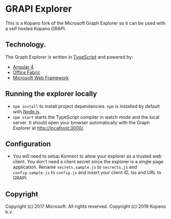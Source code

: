 # GRAPI Explorer

This is a Kopano fork of the Microsoft Graph Explorer so it can be used with a self hosted Kopano GRAPI.

## Technology.

The Graph Explorer is written in [TypeScript](https://www.typescriptlang.org/) and powered by:
* [Angular 4](https://angular.io/)
* [Office Fabric](https://dev.office.com/fabric)
* [Microsoft Web Framework](https://getmwf.com/)

## Running the explorer locally

* `npm install` to install project dependencies. `npm` is installed by default with [Node.js](https://nodejs.org/).
* `npm start` starts the TypeScript compiler in watch mode and the local server. It should open your browser automatically with the Graph Explorer at [http://localhost:3000/](http://localhost:3000).

## Configuration

* You will need to setup Konnect to allow your explorer as a trusted web client. You don't need a client secret since the explorer is a single page application. Rename `secrets.sample.js` to `secrects.js` and `config.sample.js` to `config.js` and insert your client ID, Iss and URL to GRAPI.

## Copyright

Copyright (c) 2017 Microsoft. All rights reserved.
Copyright (c) 2019 Kopano b.v.
